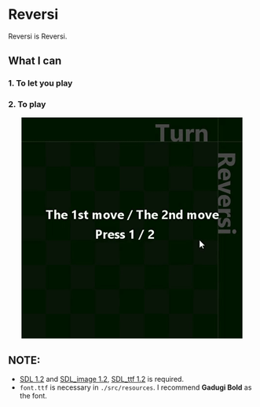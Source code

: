 # Reversi
Reversi is Reversi.

## What I can
### 1. To let you play
### 2. To play
<p align="center">
  <img src="demo.gif">
</p>

## NOTE:
- [SDL 1.2](https://www.libsdl.org/download-1.2.php) and [SDL_image 1.2](https://www.libsdl.org/projects/SDL_image/release-1.2.html), [SDL_ttf 1.2](https://www.libsdl.org/projects/SDL_ttf/release-1.2.html) is required.
- `font.ttf` is necessary in `./src/resources`. I recommend **Gadugi Bold** as the font.

